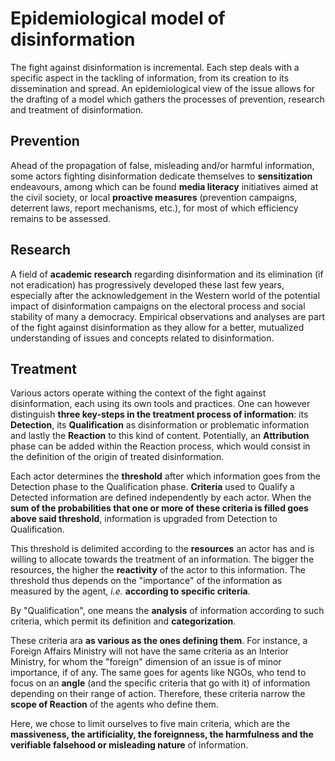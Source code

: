 
# Epidemiological model of disinformation

The fight against disinformation is incremental. Each step deals with a specific aspect in the tackling of information, from its creation to its dissemination and spread. An epidemiological view of the issue allows for the drafting of a model which gathers the processes of prevention, research and treatment of disinformation.

## Prevention

Ahead of the propagation of false, misleading and/or harmful information, some actors fighting disinformation dedicate themselves to **sensitization** endeavours, among which can be found **media literacy** initiatives aimed at the civil society, or local **proactive measures** (prevention campaigns, deterrent laws, report mechanisms, etc.), for most of which efficiency remains to be assessed.

## Research

A field of **academic research** regarding disinformation and its elimination (if not eradication) has progressively developed these last few years, especially after the acknowledgement in the Western world of the potential impact of disinformation campaigns on the electoral process and social stability of many a democracy. Empirical observations and analyses are part of the fight against disinformation as they allow for a better, mutualized understanding of issues and concepts related to disinformation.

## Treatment

Various actors operate withing the context of the fight against disinformation, each using its own tools and practices. One can however distinguish **three key-steps in the treatment process of information**: its **Detection**, its **Qualification** as disinformation or problematic information and lastly the **Reaction** to this kind of content. 
Potentially, an **Attribution** phase can be added within the Reaction process, which would consist in the definition of the origin of treated disinformation.

Each actor determines the **threshold** after which information goes from the Detection phase to the Qualification phase.  **Criteria** used to Qualify a Detected information are defined independently by each actor. When the **sum of the probabilities that one or more of these criteria is filled goes above said threshold**, information is upgraded from Detection to Qualification.

This threshold is delimited according to the **resources** an actor has and is willing to allocate towards the treatment of an information. The bigger the resources, the higher the **reactivity** of the actor to this information.  The threshold thus depends on the "importance" of the information as measured by the agent, _i.e._ **according to specific criteria**.

By "Qualification", one means the **analysis** of information according to such criteria, which permit its definition and **categorization**.

These criteria ara **as various as the ones defining them**. For instance, a Foreign Affairs Ministry will not have the same criteria as an Interior Ministry, for whom the "foreign" dimension of an issue is of minor importance, if of any. The same goes for agents like NGOs, who tend to focus on an **angle** (and the specific criteria that go with it) of information depending on their range of action. Therefore, these criteria narrow the **scope of Reaction** of the agents who define them.

Here, we chose to limit ourselves to five main criteria, which are the **massiveness, the artificiality, the foreignness, the harmfulness and the verifiable falsehood or misleading nature** of information.
